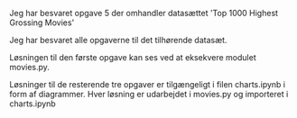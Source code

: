 Jeg har besvaret opgave 5 der omhandler datasættet 'Top 1000 Highest Grossing Movies'

Jeg har besvaret alle opgaverne til det tilhørende datasæt.

Løsningen til den første opgave kan ses ved at eksekvere modulet movies.py.

Løsninger til de resterende tre opgaver er tilgængeligt i filen charts.ipynb i form af diagrammer. Hver løsning er udarbejdet i movies.py og importeret i charts.ipynb

